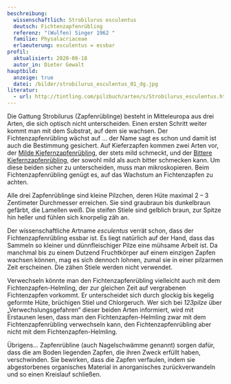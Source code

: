 ```yaml
---
beschreibung:
  wissenschaftlich: Strobilurus esculentus
  deutsch: Fichtenzapfenrübling
  referenz: "(Wulfen) Singer 1962 "
  familie: Physalacriaceae
  erlaeuterung: esculentus = essbar
profil:
  aktualisiert: 2020-08-18
  autor_in: Dieter Gewalt
hauptbild:
  anzeige: true
  datei: /bilder/strobilurus_esculentus_01_dg.jpg
literatur:
  - url: http://tintling.com/pilzbuch/arten/s/Strobilurus_esculentus.html
---
```

Die Gattung Strobilurus (Zapfenrüblinge) besteht in Mitteleuropa aus drei Arten, die sich optisch nicht unterscheiden. Einen ersten Schritt weiter kommt man mit dem Substrat, auf dem sie wachsen. Der Fichtenzapfenrübling wächst auf … der Name sagt es schon und damit ist auch die Bestimmung gesichert. Auf Kieferzapfen kommen zwei Arten vor, der [Milde Kiefernzapfenrübling](/pilze/strobilurus-stephanocystis-milder-kieferzapfenrübling), der stets mild schmeckt, und der [Bittere Kiefernzapfenrübling](/pilze/strobilurus-tenacellus-bitterer-kiefern-zapfenrübling), der sowohl mild als auch bitter schmecken kann. Um diese beiden sicher zu unterscheiden, muss man mikroskopieren. Beim Fichtenzapfenrübling genügt es, auf das Wachstum an Fichtenzapfen zu achten.

Alle drei Zapfenrüblinge sind kleine Pilzchen, deren Hüte maximal 2 – 3 Zentimeter Durchmesser erreichen. Sie sind graubraun bis dunkelbraun gefärbt, die Lamellen weiß. Die steifen Stiele sind gelblich braun, zur Spitze hin heller und fühlen sich knorpelig zäh an.

Der wissenschaftliche Artname *esculentus* verrät schon, dass der Fichtenzapfenrübling essbar ist. Es liegt natürlich auf der Hand, dass das Sammeln so kleiner und dünnfleischiger Pilze eine mühsame Arbeit ist. Da manchmal bis zu einem Dutzend Fruchtkörper auf einem einzigen Zapfen wachsen können, mag es sich dennoch lohnen, zumal sie in einer pilzarmen Zeit erscheinen. Die zähen Stiele werden nicht verwendet.

Verwechseln könnte man den Fichtenzapfenrübling vielleicht auch mit dem Fichtenzapfen-Helmling, der zur gleichen Zeit auf vergrabenen Fichtenzapfen vorkommt. Er unterscheidet sich durch glockig bis kegelig geformte Hüte, brüchigen Stiel und Chlorgeruch. Wer sich bei *123pilze* über „Verwechslungsgefahren“ dieser beiden Arten informiert, wird mit Erstaunen lesen, dass man den Fichtenzapfen-Helmling zwar mit dem Fichtenzapfenrübling verwechseln kann, den Fichtenzapfenrübling aber nicht mit dem Fichtenzapfen-Helmling.

Übrigens… Zapfenrübline (auch Nagelschwämme genannt) sorgen dafür, dass die am Boden liegenden Zapfen, die ihren Zweck erfüllt haben, verschwinden. Sie bewirken, dass die Zapfen verfaulen, indem sie abgestorbenes organisches Material in anorganisches zurückverwandeln und so einen Kreislauf schließen.